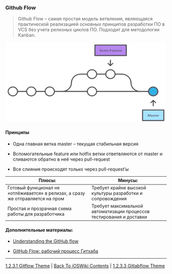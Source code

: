 ### Github Flow

> Github Flow – самая простая модель ветвления, являющаяся практической реализацией основных принципов разработки ПО в VCS без учета релизных циклов ПО. Подходит для методологии Kanban.

<img src="https://github.com/eldaroid/pictures/blob/master/other/GithubFlow.jpeg?raw=true" alt="alt text" width="500" height="250">

#### Принципы

* Одна главная ветка master – текущая стабильная версия

* Вспомогательные feature или hotfix ветки ответвляются от master и сливаются обратно в неё через pull-request

* Все слияния происходят только через pull-request’ы

| Плюсы: | Минусы: |
| ------------- |------------------|
| Готовый функционал не «отлёживается» в релизах, а сразу же отправляется на пром | Требует крайне высокой культуры разработки и сопровождения |
| Простая и прозрачная схема работы для разработчика | Требует максимальной автоматизации процессов тестирования и доставки |

#### Дополнительные материалы:

* [Understanding the GitHub flow](https://guides.github.com/introduction/flow/)

* [GitHub Flow: рабочий процесс Гитхаба](https://habrahabr.ru/post/189046/)

---

[1.2.3.1 Gitflow Theme](./1.2.3.1%20Gitflow.md) | [Back To iOSWiki Contents](https://github.com/eldaroid/iosBasics) |  [1.2.3.3 Gitlabflow Theme](./1.2.3.3%20Gitlabflow.md)
